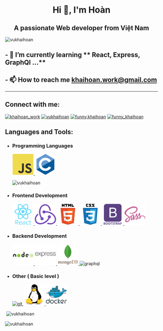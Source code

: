 <h1 align="center">Hi 👋, I'm Hoàn</h1>
<h2 align="center">A passionate Web developer from Việt Nam</h2>

<p align="left"> <img src="https://komarev.com/ghpvc/?username=vukhaihoan&label=Profile%20views&color=0e75b6&style=flat" alt="vukhaihoan" /> </p>

## - 🌱 I’m currently learning ** React, Express, GraphQl ...**

## - 📫 How to reach me **khaihoan.work@gmail.com**

---

<h2 align="left">Connect with me:</h2>
<p align="left">
<a href="https://twitter.com/khaihoan_work" target="blank"><img align="center" src="https://raw.githubusercontent.com/rahuldkjain/github-profile-readme-generator/master/src/images/icons/Social/twitter.svg" alt="khaihoan_work" height="40" width="auto" /></a>
<a href="https://linkedin.com/in/vukhaihoan" target="blank"><img align="center" src="https://raw.githubusercontent.com/rahuldkjain/github-profile-readme-generator/master/src/images/icons/Social/linked-in-alt.svg" alt="vukhaihoan" height="40" width="auto"  /></a>
<a href="https://fb.com/funny.khaihoan" target="blank"><img align="center" src="https://raw.githubusercontent.com/rahuldkjain/github-profile-readme-generator/master/src/images/icons/Social/facebook.svg" alt="funny.khaihoan" height="40" width="auto"  /></a>
<a href="https://instagram.com/funny_khaihoan" target="blank"><img align="center" src="https://raw.githubusercontent.com/rahuldkjain/github-profile-readme-generator/master/src/images/icons/Social/instagram.svg" alt="funny_khaihoan" height="40" width="auto"  /></a>
</p>

<h2 align="left">Languages and Tools:</h2>

-   <h3 align="left">Programming Languages</h3>
    <a href="https://developer.mozilla.org/en-US/docs/Web/JavaScript" target="_blank" > <img src="https://raw.githubusercontent.com/devicons/devicon/master/icons/javascript/javascript-original.svg" alt="javascript" width="auto" height="70" /> </a>
    <a href="https://www.cprogramming.com/" target="_blank" > <img src="https://raw.githubusercontent.com/devicons/devicon/master/icons/c/c-original.svg" alt="c" width="auto" height="70" /> </a>
    <p><img src="https://github-readme-stats.vercel.app/api/top-langs?username=vukhaihoan&show_icons=true&locale=en&layout=compact" alt="vukhaihoan" /></p>

-   <h3 align="left">Frontend Development</h3>
    <a href="https://reactjs.org/" target="_blank" > <img src="https://raw.githubusercontent.com/devicons/devicon/master/icons/react/react-original-wordmark.svg" alt="react" width="auto" height="70" /> </a>
    <a href="https://redux.js.org" target="_blank" > <img src="https://raw.githubusercontent.com/devicons/devicon/master/icons/redux/redux-original.svg" alt="redux" width="auto" height="70" /> </a>  
    <a href="https://www.w3.org/html/" target="_blank" > <img src="https://raw.githubusercontent.com/devicons/devicon/master/icons/html5/html5-original-wordmark.svg" alt="html5" width="auto" height="70" /> </a>  
    <a href="https://www.w3schools.com/css/" target="_blank" > <img src="https://raw.githubusercontent.com/devicons/devicon/master/icons/css3/css3-original-wordmark.svg" alt="css3" width="auto" height="70" /> </a> 
    <a href="https://getbootstrap.com" target="_blank " > <img src="https://raw.githubusercontent.com/devicons/devicon/master/icons/bootstrap/bootstrap-plain-wordmark.svg" alt="bootstrap" width="auto" height="70" /> </a>
    <a href="https://sass-lang.com" target="_blank" > <img src="https://raw.githubusercontent.com/devicons/devicon/master/icons/sass/sass-original.svg" alt="sass" width="auto" height="70" /> </a>

-   <h3 align="left">Backend Development</h3>
    <a href="https://nodejs.org" target="_blank" > <img src="https://raw.githubusercontent.com/devicons/devicon/master/icons/nodejs/nodejs-original-wordmark.svg" alt="nodejs" width="auto" height="70" /> </a>
    <a href="https://expressjs.com" target="_blank" > <img src="https://raw.githubusercontent.com/devicons/devicon/master/icons/express/express-original-wordmark.svg" alt="express" width="" height="70" /> </a>
    <a href="https://www.mongodb.com/" target="_blank" > <img src="https://raw.githubusercontent.com/devicons/devicon/master/icons/mongodb/mongodb-original-wordmark.svg" alt="mongodb" width="auto" height="70" /> </a
    <a href="https://graphql.org" target="_blank" > <img src="https://www.vectorlogo.zone/logos/graphql/graphql-icon.svg" alt="graphql" width="auto" height="70" /> </a>

-   <h3 align="left">Other ( Basic level )</h3>
    <a href="https://git-scm.com/" target="_blank" > <img src="https://www.vectorlogo.zone/logos/git-scm/git-scm-icon.svg" alt="git" width="auto" height="70" /> </a>
    <a href="https://www.linux.org/" target="_blank" > <img src="https://raw.githubusercontent.com/devicons/devicon/master/icons/linux/linux-original.svg" alt="linux" width="auto" height="70" /> </a>
    <a href="https://www.docker.com/" target="_blank" > <img src="https://raw.githubusercontent.com/devicons/devicon/master/icons/docker/docker-original-wordmark.svg" alt="docker" width="auto" height="70" /> </a>

<p>&nbsp;<img align="center" src="https://github-readme-stats.vercel.app/api?username=vukhaihoan&show_icons=true&locale=en" alt="vukhaihoan" /></p>

<p><img align="center" src="https://github-readme-streak-stats.herokuapp.com/?user=vukhaihoan&" alt="vukhaihoan" /></p>
